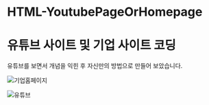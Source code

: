 # HTML-YoutubePageOrHomepage
<H1>유튜브 사이트 및 기업 사이트 코딩</H1>
유튜브를 보면서 개념을 익힌 후 자신만의 방법으로 만들어 보았습니다.

![기업홈페이지](https://user-images.githubusercontent.com/83569906/136802511-dda85543-0acc-497f-8323-4f23d8af0f17.png)

![유튜브](https://user-images.githubusercontent.com/83569906/136802524-1ab2a81c-b206-4e13-a7d2-15c57b7df293.png)
